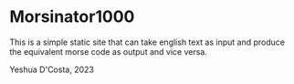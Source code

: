 # Morsinator1000

This is a simple static site that can take english text as input and produce the equivalent morse code as output and vice versa.

Yeshua D'Costa, 2023